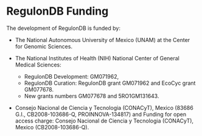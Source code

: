 # RegulonDB Funding


The development of RegulonDB is funded by:

- The National Autonomous University of Mexico (UNAM) at the Center for Genomic Sciences.

- The National Institutes of Health (NIH) National Center of General Medical Sciences:  
 
   - RegulonDB Development: GM071962,   
   - RegulonDB Curation: RegulonDB grant GM071962 and EcoCyc grant GM077678.  
   - New grants numbers GM077678 and 5RO1GM131643.   

- Consejo Nacional de Ciencia y Tecnologia (CONACyT), Mexico (83686 G.I., CB2008-103686-Q, PROINNOVA-134817) and Funding for open access charge: Consejo Nacional de Ciencia y Tecnologia (CONACyT), Mexico (CB2008-103686-Q). 


<br>

<head>
  <meta charset="UTF-8">
  <title>Tabla con imágenes</title>
  <style>
    table {
      width: 60%;
      border-collapse: collapse;
      margin: 30px auto;
    }
    td {
      border: none;
      padding: 10px;
      text-align: center;
    }
    img {
      max-width: 100%;
      height: auto;
    }
</head>

<center>
 <table style="border:0px">
  <tr>
    <th><img src="./images/conacytlogo.gif" alt="drawing" width="210"/></th>
    <th><img src="./images/nihlogo.gif" alt="drawing" width="90"/></th>
    <th><img src="./images/unam_logo.gif" alt="drawing" width="110"/></th>
  </tr>
 </table> 
</center>



